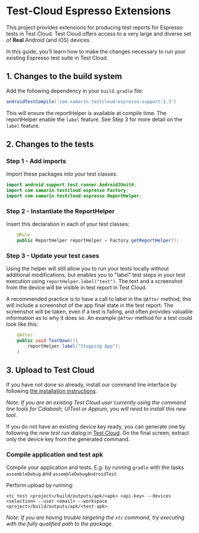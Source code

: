 # Test-Cloud Espresso Extensions

This project provides extensions for producing test reports for Espresso tests in Test Cloud. Test Cloud offers access to a very large and diverse set of __Real__ Android (and iOS) devices.

In this guide, you’ll learn how to make the changes necessary to run your existing Espresso test suite in Test Cloud.

## 1. Changes to the build system
Add the following dependency in your `build.gradle` file:

```gradle
androidTestCompile('com.xamarin.testcloud:espresso-support:1.3')
```

This will ensure the reportHelper is available at compile time. The reportHelper enable the `label` feature. See Step 3 for more detail on the `label` feature.

## 2. Changes to the tests

### Step 1 - Add imports

Import these packages into your test classes:

```java
import android.support.test.runner.AndroidJUnit4;
import com.xamarin.testcloud.espresso.Factory;
import com.xamarin.testcloud.espresso.ReportHelper;
```

### Step 2 - Instantiate the ReportHelper

Insert this declaration in each of your test classes:

```java
    @Rule
    public ReportHelper reportHelper = Factory.getReportHelper();
```

### Step 3 - Update your test cases

Using the helper will still allow you to run your tests locally without additional modifications, but enables you to "label" test steps in your test execution using `reportHelper.label("text")`. The text and a screenshot from the device will be visible in test report in  Test Cloud.

A recommended practice is to have a call to label in the `@After` method, this will include a screenshot of the app final state in the test report. The screenshot will be taken, even if a test is failing, and often provides valuable information as to why it does so. An example `@After` method for a test could look like this:

```java
    @After
    public void TearDown(){
        reportHelper.label("Stopping App");
    }
```

## 3. Upload to Test Cloud

If you have not done so already, install our command line interface by following [the installation instructions](UploaderInstall.md/#installation).

*Note: If you are an existing Test Cloud user currently using the command line tools for Calabash, UITest or Appium, you will need to install this new tool.*

If you do not have an existing device key ready, you can generate one by following the *new test run* dialog in [Test Cloud](https://testcloud.xamarin.com). On the final screen, extract only the device key from the generated command.

### Compile application and test apk

Compile your application and tests. E.g. by running `gradle` with the tasks `assembleDebug` and `assembleDebugAndroidTest`

Perform upload by running:

```
xtc test <project>/build/outputs/apk/<apk> <api-key> --devices <selection> --user <email> --workspace <project>/build/outputs/apk/<test-apk>
```

*Note: If you are having trouble targeting the `xtc` command, try executing with the fully qualified path to the package.*
